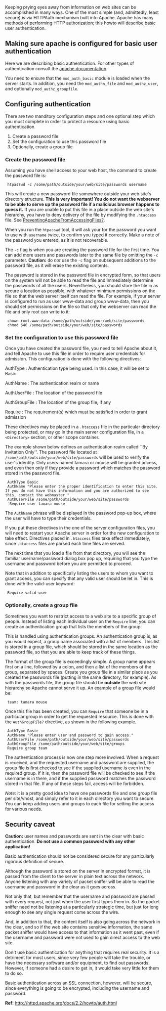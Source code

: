 <div id="wikitext">

<span id="excerpt"></span> Keeping prying eyes away from information on
web sites can be accomplished in many ways. One of the most simple (and,
admittedly, least secure) is via HTTPAuth mechanism built into Apache.
Apache has many methods of performing HTTP authorization; this howto
will describe basic user authentication. <span id="excerptend"></span>

<div class="vspace">

</div>

Making sure apache is configured for basic user authentication
--------------------------------------------------------------

Here we are describing basic authentication. For other types of
authentication consult the [apache
documentation](http://httpd.apache.org/docs/2.2/howto/auth.html).

You need to ensure that the `mod_auth_basic` module is loaded when the
server starts. In addition, you need the `mod_authn_file` and
`mod_authz_user`, and optionally `mod_authz_groupfile`.

<div class="vspace">

</div>

Configuring authentication
--------------------------

There are two manditory configuration steps and one optional step which
you must complete in order to protect a resource using basic
authentication.

<div class="vspace">

</div>

1.  Create a password file
2.  Set the configuration to use this password file
3.  Optionally, create a group file

<div class="vspace">

</div>

### Create the password file

Assuming you have shell access to your web host, the command to create
the password file is:

<div class="vspace">

</div>

     htpasswd -c /some/path/outside/your/web/site/passwords username

This will create a new password file somewhere outside your web site's
directory structure. **This is very important! You do not want the
webserver to be able to serve up the password file if a malicious
browser happens to guess it.** If you are unable to put this file in a
place outside the web site's hierarchy, you have to deny delivery of the
file by modifying the `.htaccess` file. See
[PreventingApacheFromAccessingFiles](http://wiki.tamouse.org?n=Technology.PreventingApacheFromAccessingFiles?action=edit)[?](http://wiki.tamouse.org?n=Technology.PreventingApacheFromAccessingFiles?action=edit).

When you run the `htpasswd` tool, it will ask your for the password you
want to use with `username` twice, to confirm you typed it correctly.
Make a note of the password you entered, as it is not recoverable.

The `-c` flag is when you are creating the password file for the first
time. You can add more users and passwords later to the same file by
omitting the `-c` parameter. **Caution:** do *not* use the `-c` flag on
subsequent additions to the password file, as it will erase the existing
contents.

The password is stored in the password file in encrypted form, so that
users on the system will not be able to read the file and immediately
determine the passwords of all the users. Nevertheless, you should store
the file in as secure a location as possible, with whatever minimum
permissions on the file so that the web server itself can read the file.
For example, if your server is configured to run as user www-data and
group www-data, then you should set permissions on the file so that only
the webserver can read the file and only root can write to it:

<div class="vspace">

</div>

     chown root.www-data /some/path/outside/your/web/site/passwords
     chmod 640 /some/path/outside/your/web/site/passwords

<div class="vspace">

</div>

### Set the configuration to use this password file

Once you have created the password file, you need to tell Apache about
it, and tell Apache to use this file in order to require user
credentials for admission. This configuration is done with the following
directives:

<div class="vspace">

</div>

AuthType
:   Authentication type being used. In this case, it will be set to
    Basic

AuthName
:   The authentication realm or name

AuthUserFile
:   The location of the password file

AuthGroupFile
:   The location of the group file, if any

Require
:   The requirement(s) which must be satisfied in order to grant
    admission

These directives may be placed in a `.htaccess` file in the particular
directory being protected, or may go in the main server configuration
file, in a `<Directory>` section, or other scope container.

The example shown below defines an authentication realm called \`\`By
Invitation Only''. The password file located at
`/some/path/outside/your/web/site/passwords` will be used to verify the
user's identity. Only users named tamara or mouse will be granted
access, and even then only if they provide a password which matches the
password stored in the password file.

<div class="vspace">

</div>

     AuthType Basic
     AuthName "Please enter the proper identification to enter this site. If you do not have this information and you are authorized to see this, contact the webmaster."
     AuthUserFile /some/path/outside/your/web/site/passwords
     `Require user tamara mouse

The `AuthName` phrase will be displayed in the password pop-up box,
where the user will have to type their credentials.

If you put these directives in the one of the server configuration
files, you will need to restart your Apache server in order for the new
configuration to take effect. Directives placed in `.htaccess` files
take effect immediately, since `.htaccess` files are parsed each time
files are served.

The next time that you load a file from that directory, you will see the
familiar username/password dialog box pop up, requiring that you type
the username and password before you are permitted to proceed.

Note that in addition to specifically listing the users to whom you want
to grant access, you can specify that any valid user should be let in.
This is done with the valid-user keyword:

<div class="vspace">

</div>

     Require valid-user

<div class="vspace">

</div>

### Optionally, create a group file

Sometimes you want to restrict access to a web site to a specific group
of people. Instead of listing each individual user on the `Require`
line, you can create an authentication group that lists the members of
the group.

This is handled using authentication groups. An authentication group is,
as you would expect, a group name associated with a list of members.
This list is stored in a group file, which should be stored in the same
location as the password file, so that you are able to keep track of
these things.

The format of the group file is exceedingly simple. A group name appears
first on a line, followed by a colon, and then a list of the members of
the group, separated by spaces. Create you group file in a similar place
as you created the passwords file (putting in the same directory, for
example). As with the passwords file, the group file should be
**outside** the web site hierarchy so Apache cannot serve it up. An
example of a group file would be:

<div class="vspace">

</div>

     team: tamara mouse 

Once this file has been created, you can `Require` that someone be in a
particular group in order to get the requested resource. This is done
with the `AuthGroupFile?` directive, as shown in the following example.

<div class="vspace">

</div>

     AuthType Basic
     AuthName "Please enter user and password to gain access."
     AuthUserFile /some/path/outside/your/web/site/passwords
     AuthGroupFile /some/path/outside/your/web/site/groups
     Require group team

The authentication process is now one step more involved. When a request
is received, and the requested username and password are supplied, the
group file is first checked to see if the supplied username is even in
the required group. If it is, then the password file will be checked to
see if the username is in there, and if the supplied password matches
the password stored in that file. If any of these steps fail, access
will be forbidden.

*Note:* it is a pretty good idea to have one passwords file and one
group file per site/vhost, and simply refer to it in each directory you
want to secure. You can keep adding users and groups to each file for
setting the access for various needs.

<div class="vspace">

</div>

Security caveat
---------------

<div class="round lrindent important2">

**Caution:** user names and passwords are sent in the clear with basic
authentication. **Do not use a common password with any other
application!**

</div>

Basic authentication should not be considered secure for any
particularly rigorous definition of secure.

Although the password is stored on the server in encrypted format, it is
passed from the client to the server in plain text across the network.
Anyone listening with any variety of packet sniffer will be able to read
the username and password in the clear as it goes across.

Not only that, but remember that the username and password are passed
with every request, not just when the user first types them in. So the
packet sniffer need not be listening at a particularly strategic time,
but just for long enough to see any single request come across the wire.

And, in addition to that, the content itself is also going across the
network in the clear, and so if the web site contains sensitive
information, the same packet sniffer would have access to that
information as it went past, even if the username and password were not
used to gain direct access to the web site.

Don't use basic authentication for anything that requires real security.
It is a detriment for most users, since very few people will take the
trouble, or have the necessary software and/or equipment, to find out
passwords. However, if someone had a desire to get in, it would take
very little for them to do so.

Basic authentication across an SSL connection, however, will be secure,
since everything is going to be encrypted, including the username and
password.

**Ref:** <http://httpd.apache.org/docs/2.2/howto/auth.html>

<div class="vspace">

</div>

</div>
